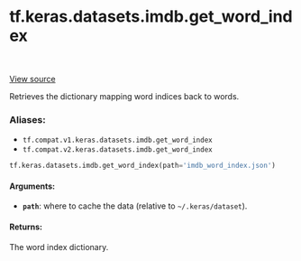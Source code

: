 <div itemscope itemtype="http://developers.google.com/ReferenceObject">
<meta itemprop="name" content="tf.keras.datasets.imdb.get_word_index" />
<meta itemprop="path" content="Stable" />
</div>

# tf.keras.datasets.imdb.get_word_index

<!-- Insert buttons -->

<table class="tfo-notebook-buttons tfo-api" align="left">
</table>

<a target="_blank" href="/code/stable/tensorflow/python/keras/datasets/imdb.py">View source</a>



<!-- Start diff -->
Retrieves the dictionary mapping word indices back to words.

### Aliases:

* `tf.compat.v1.keras.datasets.imdb.get_word_index`
* `tf.compat.v2.keras.datasets.imdb.get_word_index`


``` python
tf.keras.datasets.imdb.get_word_index(path='imdb_word_index.json')
```



<!-- Placeholder for "Used in" -->


#### Arguments:


* <b>`path`</b>: where to cache the data (relative to `~/.keras/dataset`).


#### Returns:

The word index dictionary.
